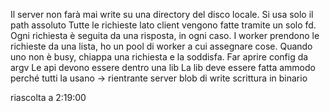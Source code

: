 Il server non farà mai write su una directory del disco locale.
Si usa solo il path assoluto
Tutte le richieste lato client vengono fatte tramite un solo fd.
Ogni richiesta è seguita da una risposta, in ogni caso.
I worker prendono le richieste da una lista, ho un pool di worker a cui assegnare cose. Quando uno non è busy, chiappa una richiesta e la soddisfa.
Far aprire config da argv
Le api devono essere dentro una lib
La lib deve essere fatta ammodo perché tutti la usano -> rientrante
server blob di write
scrittura in binario

riascolta a 2:19:00